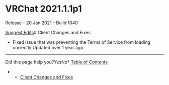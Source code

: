 # VRChat 2021.1.1p1

Release - 20 Jan 2021 - Build 1040

[Suggest Edits](/edit/vrchat-202111p1)# Client Changes and Fixes


* Fixed issue that was preventing the Terms of Service from loading correctly
Updated over 1 year ago 



---

Did this page help you?YesNo* [Table of Contents](#)
* + [Client Changes and Fixes](#client-changes-and-fixes)
